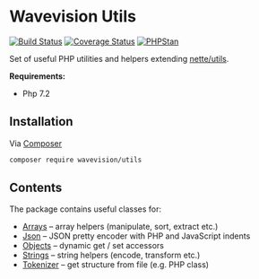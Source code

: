 # Wavevision Utils

[![Build Status](https://travis-ci.org/wavevision/utils.svg?branch=master)](https://travis-ci.org/wavevision/utils)
[![Coverage Status](https://coveralls.io/repos/github/wavevision/utils/badge.svg?branch=master)](https://coveralls.io/github/wavevision/utils?branch=master)
[![PHPStan](https://img.shields.io/badge/style-level%20max-brightgreen.svg?label=phpstan)](https://github.com/phpstan/phpstan)

Set of useful PHP utilities and helpers extending [nette/utils](https://github.com/nette/utils).

**Requirements:**

- Php 7.2

## Installation

Via [Composer](https://getcomposer.org)

```bash
composer require wavevision/utils
```

## Contents

The package contains useful classes for:

- [Arrays](./src/Utils/Arrays.php) – array helpers (manipulate, sort, extract etc.)
- [Json](./src/Utils/Json.php) – JSON pretty encoder with PHP and JavaScript indents
- [Objects](./src/Utils/Objects.php) – dynamic get / set accessors
- [Strings](./src/Utils/Strings.php) – string helpers (encode, transform etc.)
- [Tokenizer](./src/Utils/Tokenizer.php) – get structure from file (e.g. PHP class)

